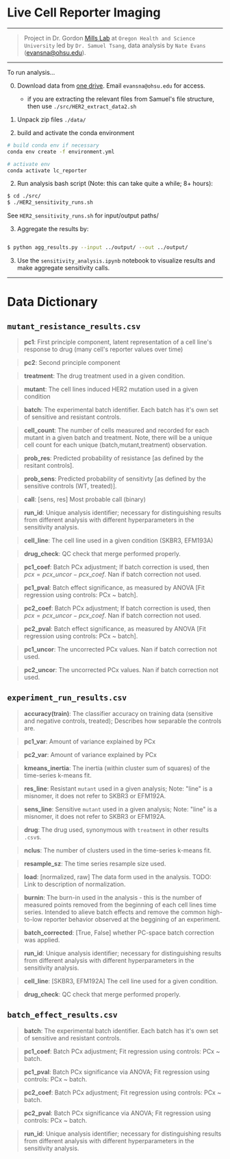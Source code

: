 # Live Cell Reporter Imaging
---

> Project in Dr. Gordon [Mills Lab](https://www.ohsu.edu/school-of-medicine/mills-lab/people) at `Oregon Health and Science University` led by `Dr. Samuel Tsang`, data analysis by `Nate Evans` (evansna@ohsu.edu). 
---

To run analysis... 

0. Download data from [one drive](https://ohsuitg-my.sharepoint.com/:f:/g/personal/evansna_ohsu_edu/EnjH6gPtrgNOnFm_jayHw-cBPrOAeFQQUSfXTwAinVl_fg?email=tsangsa%40ohsu.edu&e=JlR2PQ). Email `evansna@ohsu.edu` for access.
    - if you are extracting the relevant files from Samuel's file structure, then use `./src/HER2_extract_data2.sh`
  
1. Unpack zip files `./data/` 

2. build and activate the conda environment

```bash 
# build conda env if necessary 
conda env create -f environment.yml 

# activate env 
conda activate lc_reporter 
```

2. Run analysis bash script (Note: this can take quite a while; 8+ hours): 

```bash 
$ cd ./src/
$ ./HER2_sensitivity_runs.sh
```

See `HER2_sensitivity_runs.sh` for input/output paths/ 


3. Aggregate the results by: 

```bash 

$ python agg_results.py --input ../output/ --out ../output/

```

3. Use the `sensitivity_analysis.ipynb` notebook to visualize results and make aggregate sensitivity calls.


---


# Data Dictionary 

## `mutant_resistance_results.csv` 

> **pc1**: First principle component, latent representation of a cell line's response to drug (many cell's reporter values over time)

> **pc2**: Second principle component

> **treatment**: The drug treatment used in a given condition. 

> **mutant**: The cell lines induced HER2 mutation used in a given condition

> **batch**: The experimental batch identifier. Each batch has it's own set of sensitive and resistant controls. 

> **cell_count**: The number of cells measured and recorded for each mutant in a given batch and treatment. Note, there will be a unique cell count for each unique (batch,mutant,treatment) observation.

> **prob_res**: Predicted probability of resistance [as defined by the resitant controls]. 

> **prob_sens**: Predicted probability of sensitivty [as defined by the sensitive controls (WT, treated)]. 

> **call**: [sens, res] Most probable call (binary)

> **run_id**: Unique analysis identifier; necessary for distinguishing results from different analysis with different hyperparameters in the sensitivity analysis. 

> **cell_line**: The cell line used in a given condition (SKBR3, EFM193A)

> **drug_check**: QC check that merge performed properly. 

> **pc1_coef**: Batch PCx adjustment; If batch correction is used, then $pcx = pcx\_uncor - pcx\_coef$. Nan if batch correction not used.  

> **pc1_pval**: Batch effect significance, as measured by ANOVA [Fit regression using controls: PCx ~ batch].

> **pc2_coef**: Batch PCx adjustment; If batch correction is used, then $pcx = pcx\_uncor - pcx\_coef$. Nan if batch correction not used.  

> **pc2_pval**: Batch effect significance, as measured by ANOVA [Fit regression using controls: PCx ~ batch].

> **pc1_uncor**: The uncorrected PCx values. Nan if batch correction not used. 

> **pc2_uncor**: The uncorrected PCx values. Nan if batch correction not used. 

## `experiment_run_results.csv`

> **accuracy(train)**: The classifier accuracy on training data (sensitive and negative controls, treated); Describes how separable the controls are. 

> **pc1_var**: Amount of variance explained by PCx

> **pc2_var**: Amount of variance explained by PCx

> **kmeans_inertia**: The inertia (within cluster sum of squares) of the time-series k-means fit. 

> **res_line**: Resistant `mutant` used in a given analysis; Note: "line" is a misnomer, it does not refer to SKBR3 or EFM192A.

> **sens_line**: Sensitive `mutant` used in a given analysis; Note: "line" is a misnomer, it does not refer to SKBR3 or EFM192A.

> **drug**: The drug used, synonymous with `treatment` in other results `.csv`s. 

> **nclus**: The number of clusters used in the time-series k-means fit. 

> **resample_sz**: The time series resample size used. 

> **load**: [normalized, raw] The data form used in the analysis. TODO: Link to description of normalization. 

> **burnin**: The burn-in used in the analysis - this is the number of measured points removed from the beginning of each cell lines time series. Intended to alieve batch effects and remove the common high-to-low reporter behavior observed at the beggining of an experiment. 

> **batch_corrected**: [True, False] whether PC-space batch correction was applied.

> **run_id**: Unique analysis identifier; necessary for distinguishing results from different analysis with different hyperparameters in the sensitivity analysis. 

> **cell_line**: [SKBR3, EFM192A] The cell line used for a given condition. 

> **drug_check**: QC check that merge performed properly. 

## `batch_effect_results.csv`

> **batch**: The experimental batch identifier. Each batch has it's own set of sensitive and resistant controls. 

> **pc1_coef**: Batch PCx adjustment; Fit regression using controls: PCx ~ batch. 

> **pc1_pval**: Batch PCx significance via ANOVA; Fit regression using controls: PCx ~ batch. 

> **pc2_coef**: Batch PCx adjustment; Fit regression using controls: PCx ~ batch. 

> **pc2_pval**: Batch PCx significance via ANOVA; Fit regression using controls: PCx ~ batch. 

> **run_id**: Unique analysis identifier; necessary for distinguishing results from different analysis with different hyperparameters in the sensitivity analysis. 
